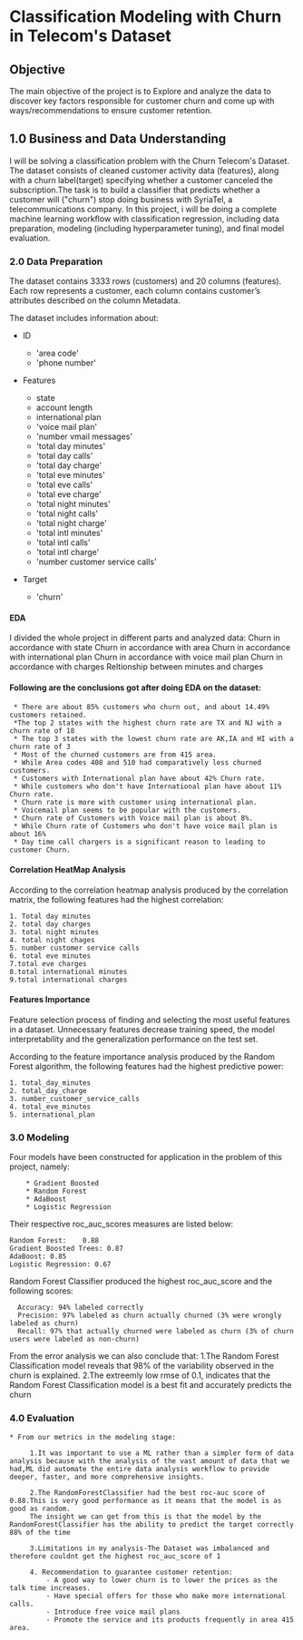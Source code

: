 # Classification Modeling with Churn in Telecom's Dataset
 
 ## Objective
 The main objective of the project is to Explore and analyze the data to discover key factors responsible for customer churn and come up with ways/recommendations to ensure customer retention.

## 1.0 Business and Data Understanding

I will be solving a classification problem with the Churn Telecom's Dataset. The dataset consists of cleaned customer activity data (features), along with a churn label(target) specifying whether a customer canceled the subscription.The task is to build a classifier that predicts whether a customer will ("churn") stop doing business with SyriaTel, a telecommunications company. 
In this project, i will be doing a complete machine learning workflow with classification regression, including data preparation, modeling (including hyperparameter tuning), and final model evaluation.


### 2.0 Data Preparation

The dataset contains 3333 rows (customers) and 20 columns (features). Each row represents a customer, each column contains customer’s attributes described on the column Metadata.

The dataset includes information about:
 
   * ID 
   
      * 'area code'
      * 'phone number'


   * Features 
   
      * state
      * account length
      * international plan
      * 'voice mail plan'
      * 'number vmail messages'    
      * 'total day minutes'
      * 'total day calls'
      * 'total day charge'
      * 'total eve minutes' 
      * 'total eve calls'
      * 'total eve charge'
      * 'total night minutes'
      * 'total night calls'
      * 'total night charge'
      * 'total intl minutes'
      * 'total intl calls'
      * 'total intl charge'
      * 'number customer service calls'

   * Target
   
      * 'churn'

#### EDA
I divided the whole project in different parts and analyzed data:
Churn in accordance with state
Churn in accordance with area
Churn in accordance with international plan
Churn in accordance with voice mail plan
Churn in accordance with charges
Reltionship between minutes and charges

#### Following are the conclusions got after doing EDA on the dataset:
     * There are about 85% customers who churn out, and about 14.49% customers retained.
     *The top 2 states with the highest churn rate are TX and NJ with a churn rate of 18
     * The top 3 states with the lowest churn rate are AK,IA and HI with a churn rate of 3
     * Most of the churned customers are from 415 area.
     * While Area codes 408 and 510 had comparatively less churned customers.
     * Customers with International plan have about 42% Churn rate.
     * While customers who don't have International plan have about 11% Churn rate.
     * Churn rate is more with customer using international plan.
     * Voicemail plan seems to be popular with the customers.
     * Churn rate of Customers with Voice mail plan is about 8%.
     * While Churn rate of Customers who don't have voice mail plan is about 16%
     * Day time call chargers is a significant reason to leading to customer Churn. 
     

#### Correlation HeatMap Analysis
   According to the correlation heatmap analysis produced by the correlation matrix, the following features had the highest correlation:

    1. Total day minutes
    2. total day charges
    3. total night minutes
    4. total night chages
    5. number customer service calls
    6. total eve minutes
    7.total eve charges
    8.total international minutes
    9.total international charges    

#### Features Importance

  Feature selection process of finding and selecting the most useful features in a dataset. Unnecessary features decrease training speed, the model interpretability and the generalization performance on the test set.
   
   According to the feature importance analysis produced by the Random Forest algorithm, the following features had the highest predictive power:

    1. total_day_minutes
    2. total_day_charge
    3. number_customer_service_calls
    4. total_eve_minutes
    5. international_plan     
       	     
### 3.0 Modeling


Four models have been constructed for application in the problem of this project, namely:

        * Gradient Boosted 
        * Random Forest
        * AdaBoost
        * Logistic Regression

Their respective roc_auc_scores measures are listed below:
    
    Random Forest:    0.88
    Gradient Boosted Trees: 0.87
    AdaBoost: 0.85
    Logistic Regression: 0.67

Random Forest Classifier produced the highest roc_auc_score and the following scores:

      Accuracy: 94% labeled correctly
      Precision: 97% labeled as churn actually churned (3% were wrongly labeled as churn)
      Recall: 97% that actually churned were labeled as churn (3% of churn users were labeled as non-churn)
      
  From the error analysis we can also conclude that:
     1.The Random Forest Classification model reveals that 98% of the variability observed in the churn is explained.
     2.The extreemly low rmse of 0.1, indicates that the Random Forest Classification model is a best fit and accurately predicts the churn



### 4.0 Evaluation
    * From our metrics in the modeling stage:

         1.It was important to use a ML rather than a simpler form of data analysis because with the analysis of the vast amount of data that we had,ML did automate the entire data analysis workflow to provide deeper, faster, and more comprehensive insights. 

         2.The RandomForestClassifier had the best roc-auc score of 0.88.This is very good performance as it means that the model is as good as random.
         The insight we can get from this is that the model by the RandomForestClassifier has the ability to predict the target correctly 88% of the time

         3.Limitations in my analysis-The Dataset was imbalanced and therefore couldnt get the highest roc_auc_score of 1

         4. Recommendation to guarantee customer retention:
             - A good way to lower churn is to lower the prices as the talk time increases.
             - Have special offers for those who make more international calls.
             - Introduce free voice mail plans
             - Promote the service and its products frequently in area 415 area.





    
